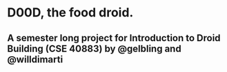 # D00D, the food droid.

## A semester long project for **Introduction to Droid Building (CSE 40883)** by @gelbling and @willdimarti
